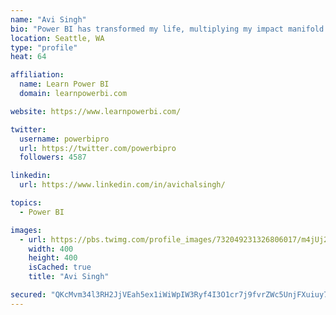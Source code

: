 ```yaml
---
name: "Avi Singh"
bio: "Power BI has transformed my life, multiplying my impact manifold. Now I am on a mission to spread the word and share the knowledge"
location: Seattle, WA
type: "profile"
heat: 64

affiliation:
  name: Learn Power BI
  domain: learnpowerbi.com

website: https://www.learnpowerbi.com/

twitter:
  username: powerbipro
  url: https://twitter.com/powerbipro
  followers: 4587

linkedin:
  url: https://www.linkedin.com/in/avichalsingh/

topics:
  - Power BI

images:
  - url: https://pbs.twimg.com/profile_images/732049231326806017/m4jUj2Lu_400x400.jpg
    width: 400
    height: 400
    isCached: true
    title: "Avi Singh"

secured: "QKcMvm34l3RH2JjVEah5ex1iWiWpIW3Ryf4I3O1cr7j9fvrZWc5UnjFXuiuy73pDeDbsrDzmYIP+x/G7qPGObU5h78HVGNuzQ8vyvqyESLcxtgtMFHyWVoBa/elap0TIwNc24Lf+X7khXjxgWmHPUEwtPQ9r35x/dtUGGnwH+r3wOc4y1OadI6SyePbaYbc+hYd6wT6WylCcqn9IwKrMcQsXQ2e5rnkwr2Dcnz24w+FL9zvXI5EE5ezUIs3FQhbDweOx7jyi5ubycUPOEQ2v5vCwncW8X0O/d6k0y0F02yYyQcCnMD9DdA/TmOkvNVM1JHO1TeUhziQVQR1x/kagQ3m0kWlNslJx4poUTZgGcBEdFfOEDaLCjiAVr2EQ1EdGAQ9gd1HJuj2vr+NBxjlaHhVP3JFJPxqALyn4K0LTOLo=;EmW4g8WlfNjZ3HxIb6M4WQ=="
---
```


